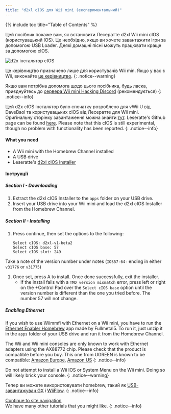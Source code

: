 ```yaml
---
title: "d2xl cIOS для Wii mini (експериментальний)"
---
```


{% include toc title="Table of Contents" %}

Цей посібник покаже вам, як встановити Лесератте d2xl Wii mini cIOS (користувацький IOS). Це необхідно, якщо ви хочете завантажити ігри за допомогою USB Loader. Деякі домашні пісні можуть працювати краще за допомогою cIOS.

![d2x інсталятор cIOS](/images/cIOS.png)

Це керівництво призначено лише для користувачів Wii min. Якщо у вас є Wii, виконайте [це керівництво](cios).
{: .notice--warning}

Якщо вам потрібна допомога щодо цього посібника, будь ласка, приєднуйтесь до [сервера Wii mini Hacking Discord](https://discord.gg/6ryxnkS) (рекомендується)
{: .notice--info}

Цей d2x cIOS інсталятор було спочатку розроблено для vWii U від DaveBaol та користувацьких cIOS від Лесератте для Wii mini. Оригінальну сторінку завантаження можна знайти [тут](https://wii.leseratte10.de/d2xl-cIOS/). Leseratte's Github page can be found [here](https://github.com/Leseratte10/d2xl-cios). Please note that this cIOS is still experimental, though no problem with functionality has been reported.
{: .notice--info}

#### What you need

* A Wii mini with the Homebrew Channel installed
* A USB drive
* Leseratte's [d2xl cIOS Installer](/assets/files/d2xl_wii_mini_cIOS_installer_v1_beta2.zip)

#### Інструкції

##### Section I - Downloading

1. Extract the d2xl cIOS Installer to the `apps` folder on your USB drive.
1. Insert your USB drive into your Wii mini and load the d2xl cIOS Installer from the Homebrew Channel.

##### Section II - Installing

1. Press continue, then set the options to the following:
    ```
    Select cIOS: d2xl-v1-beta2
    Select cIOS base: 57
    Select cIOS slot: 249
    ```
Take a note of the version number under notes (`IOS57-64-` ending in either `v31776` or `v31775`)
1. Once set, press A to install. Once done successfully, exit the installer.
   - If the install fails with a `TMD version mismatch` error, press left or right on the +Control Pad over the `Select cIOS base` option until the version number is different than the one you tried before. The number 57 will not change.


##### Enabling Ethernet
If you wish to use Wiimmfi with Ethernet on a Wii mini, you have to run the [Ethernet Enabler Homebrew](/assets/files/Wii_Mini_Ethernet_Enable.zip) app made by Fullmetal5. To run it, just unzip it in the `apps` folder of your USB drive and run it from the Homebrew Channel.

The Wii and Wii mini consoles are only known to work with Ethernet adapters using the AX88772 chip. Please check that the product is compatible before you buy. This one from UGREEN is known to be compatible: [Amazon Europe](https://www.amazon.de/dp/B00MYT481C), [Amazon US](https://www.amazon.com/dp/B08DRKYKMM/)
{: .notice--info}

Do not attempt to install a Wii IOS or System Menu on the Wii mini. Doing so will likely brick your console.
{: .notice--warning}

Тепер ви можете використовувати homebrew, такий як [USB-завантажувач GX](usbloadergx) і [WiiFlow](wiiflow).
{: .notice--info}

[Continue to site navigation](site-navigation)<br> We have many other tutorials that you might like.
{: .notice--info}
